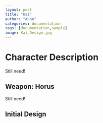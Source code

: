```yaml
---
layout: post
title: "Kai"
author: "Anon"
categories: documentation
tags: [documentation,sample]
image: Kai_Design.jpg
---
```


# Character Description

Still need!


## Weapon: Horus

Still need!


## Initial Design


